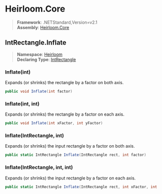 # Heirloom.Core

> **Framework**: .NETStandard,Version=v2.1  
> **Assembly**: [Heirloom.Core][0]  

## IntRectangle.Inflate

> **Namespace**: [Heirloom][0]  
> **Declaring Type**: [IntRectangle][1]  

### Inflate(int)

Expands (or shrinks) the rectangle by a factor on both axis.

```cs
public void Inflate(int factor)
```

### Inflate(int, int)

Expands (or shrinks) the rectangle by a factor on each axis.

```cs
public void Inflate(int xFactor, int yFactor)
```

### Inflate(IntRectangle, int)

Expands (or shrinks) the input rectangle by a factor on both axis.

```cs
public static IntRectangle Inflate(IntRectangle rect, int factor)
```

### Inflate(IntRectangle, int, int)

Expands (or shrinks) the input rectangle by a factor on each axis.

```cs
public static IntRectangle Inflate(IntRectangle rect, int xFactor, int yFactor)
```

[0]: ../../../Heirloom.Core.md
[1]: ../IntRectangle.md
